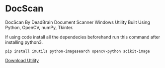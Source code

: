 # DocScan
DocScan By DeadBrain
Document Scanner Windows Utility Built Using Python, OpenCV, numPy, Tkinter.

If using code install all the dependecies beforehand run this command after installing python3.

```pip install imutils python-imagesearch opencv-python scikit-image```

[Download Utility](https://github.com/braindead2408/DocScan/releases/download/v1.0x0/docscan.exe "Link")
